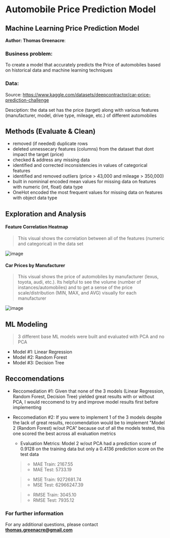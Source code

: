 # Automobile Price Prediction Model
## Machine Learning Price Prediction Model 

**Author: Thomas Greenacre**: 

### Business problem:

To create a model that accurately predicts the Price of automobiles based on historical data and machine learning techniques


### Data:
Source: https://www.kaggle.com/datasets/deepcontractor/car-price-prediction-challenge


Desciption: the data set has the price (target) along with various features (manufacturer, model, drive type, mileage, etc.) of different automobiles


## Methods (Evaluate & Clean)
- removed (if needed) duplicate rows
- deleted unnessecary features (columns) from the dataset that dont impact the target (price)
- checked & address any missing data
- identified and corrected inconsistencies in values of categorical features
- identified and removed outliers (price > 43,000 and mileage > 350,000)
- built in nomininal encoded mean values for missing data on features with numeric (int, float) data type
- OneHot encoded the most frequent values for missing data on features with object data type

## Exploration and Analysis

#### Feature Correlation Heatmap
> This visual shows the correlation between all of the features (numeric and categorical) in the data set

![image](https://user-images.githubusercontent.com/104700955/181682758-86655876-cae2-49a4-864e-90a1d707bde3.png)


#### Car Prices by Manufacturer
> This visual shows the price of automobiles by manufacturer (lexus, toyota, audi, etc.). Its helpful to see the volume (number of instances/automobiles) and to get a sense of the price scale/distribution (MIN, MAX, and AVG) visually for each manufacturer

![image](https://user-images.githubusercontent.com/104700955/181682552-f5c61fe1-e0d0-42f9-81f8-209635d7f3fa.png)

## ML Modeling
> 3 different base ML models were built and evaluated with PCA and no PCA 
  - Model #1: Linear Regression
  - Model #2: Random Forest
  - Model #3: Decision Tree 



## Reccomendations
 - Reccomediation #1: Given that none of the 3 models (Linear Regression, Random Forest, Decision Tree) yielded great results with or without PCA, I would reccomend to try and improve model results first before implementing

 - Reccomediation #2: If you were to implement 1 of the 3 models despite the lack of great results, reccomendation would be to implement "Model 2 (Random Forest) w/out PCA" because out of all the models tested, this one scored the best across all evaluation metrics
   - Evaluation Metrics: Model 2 w/out PCA had a prediction score of 0.9128 on the training data but only a 0.4136 prediction score on the test data
    >-  MAE Train: 2167.55
    >-  MAE Test: 5733.19

    >-  MSE Train: 9272681.74
    >-  MSE Test: 62966247.39

    >-  RMSE Train: 3045.10
    >-  RMSE Test: 7935.12

### For further information


For any additional questions, please contact **thomas.greenacre@gmail.com**

